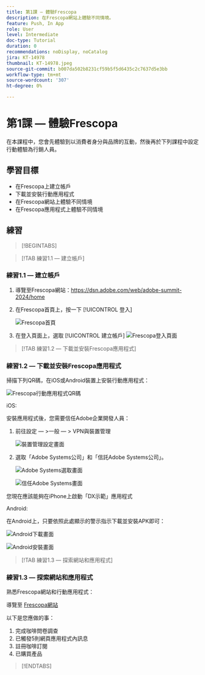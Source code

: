 ```yaml
---
title: 第1課 — 體驗Frescopa
description: 在Frescopa網站上體驗不同情境。
feature: Push, In App
role: User
level: Intermediate
doc-type: Tutorial
duration: 0
recommendations: noDisplay, noCatalog
jira: KT-14978
thumbnail: KT-14978.jpeg
source-git-commit: b007da502b8231cf59b5f5d6435c2c7637d5e3bb
workflow-type: tm+mt
source-wordcount: '307'
ht-degree: 0%

---
```



# 第1課 — 體驗Frescopa

在本課程中，您會先體驗到以消費者身分與品牌的互動，然後再於下列課程中設定行動體驗為行銷人員。

## 學習目標 

* 在Frescopa上建立帳戶 
* 下載並安裝行動應用程式 
* 在Frescopa網站上體驗不同情境 
* 在Frescopa應用程式上體驗不同情境

## 練習

>[!BEGINTABS]

>[!TAB 練習1.1 — 建立帳戶]

### 練習1.1 — 建立帳戶

1. 導覽至Frescopa網站：https://dsn.adobe.com/web/adobe-summit-2024/home

2. 在Frescopa首頁上，按一下 [!UICONTROL 登入]

   ![Frescopa首頁](/help/summit/l820-lab-workbook/assets/1-1-1-frescopa-homepage.png "Frescopa首頁")


3. 在登入頁面上，選取 [!UICONTROL 建立帳戶]
   ![Frescopa登入頁面](/help/summit/l820-lab-workbook/assets/1-1-2-frescopa-sign-in-page.png "Frescopa登入")

>[!TAB 練習1.2 — 下載並安裝Frescopa應用程式]

### 練習1.2 — 下載並安裝Frescopa應用程式

掃描下列QR碼，在iOS或Android裝置上安裝行動應用程式：

![Frescopa行動應用程式QR碼](/help/summit/l820-lab-workbook/assets/1-2-1-qr-codes.png "Frescopa行動應用程式QR碼")

iOS:

安裝應用程式後，您需要信任Adobe企業開發人員：

1. 前往設定 — >一般 — > VPN與裝置管理

   ![裝置管理設定畫面](/help/summit/l820-lab-workbook/assets/1-2-2-device-management-screen.PNG "裝置管理設定畫面")

2. 選取「Adobe Systems公司」和「信託Adobe Systems公司」。

   ![Adobe Systems選取畫面](/help/summit/l820-lab-workbook/assets/1-2-3-adobe-systems.PNG "Adobe Systems選取畫面")

   ![信任Adobe Systems畫面](/help/summit/l820-lab-workbook/assets/1-2-4-trust-adobe.PNG "信任Adobe Systems畫面")

您現在應該能夠在iPhone上啟動「DX示範」應用程式

Android:

在Android上，只要依照此處顯示的警示指示下載並安裝APK即可：

![Android下載畫面](/help/summit/l820-lab-workbook/assets/1-2-5-android-download.jpg "Android下載畫面")

![Android安裝畫面](/help/summit/l820-lab-workbook/assets/1-2-6-android-installation.jpg "Android安裝畫面")


>[!TAB 練習1.3 — 探索網站和應用程式]

### 練習1.3 — 探索網站和應用程式

熟悉Frescopa網站和行動應用程式：

導覽至 [Frescopa網站](https://dsn.adobe.com/web/adobe-summit-2024?token=eyJhbGciOiJIUzI1NiIsInR5cCI6IkpXVCJ9.eyJpZCI6ImFub255bW91cyIsImVtYWlsIjoiYW5vbnltb3VzQGFkb2JlLmNvbSIsImlzc3VlciI6InNoYXJlZC1saW5rIiwiYXJnb24iOnsiYWNjZXNzIjoicmVhZC1wcm9qZWN0IiwicHJvamVjdElkIjoiYWRvYmUtc3VtbWl0LTIwMjQifSwiaWF0IjoxNzA4NjQyNTU4LCJleHAiOjE3MTA0NTY5NTh9.m4N8Bs5ZB1jYbUSdl1B6MaYJvUiolIYI_T_TcR-xMfU)

以下是您應做的事：

1. 完成咖啡問卷調查
2. 已觸發5則網頁應用程式內訊息 
3. 註冊咖啡訂閱 
4. 已購買產品

>[!ENDTABS]
